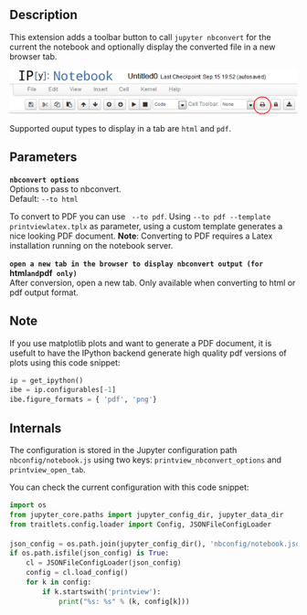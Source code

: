 Description
-----------
This extension adds a toolbar button to call `jupyter nbconvert` for the current the notebook and optionally display the converted file in a 
new browser tab.

![printview toolbar button](printview-button.png)

Supported ouput types to display in a tab are `html` and `pdf`.

Parameters
----------

**`nbconvert options`**  
Options to pass to nbconvert.  
Default: `--to html`

To convert to PDF you can use ` --to pdf`. 
Using `--to pdf --template printviewlatex.tplx` as parameter, using a custom template generates a nice looking PDF document.
**Note**: Converting to PDF requires a Latex installation running on the notebook server.  

**`open a new tab in the browser to display nbconvert output (for `html` and `pdf` only)`**  
After conversion, open a new tab. Only available when converting to html or pdf output format.


Note
----

If you use matplotlib plots and want to generate a PDF document, it is usefult to have the IPython backend generate high quality pdf versions of plots
 using this code snippet:
```Python
ip = get_ipython()
ibe = ip.configurables[-1]
ibe.figure_formats = { 'pdf', 'png'}
```

Internals
---------

The configuration is stored in the Jupyter configuration path `nbconfig/notebook.js` using two keys:
`printview_nbconvert_options` and `printview_open_tab`.

You can check the current configuration with this code snippet:
```Python
import os
from jupyter_core.paths import jupyter_config_dir, jupyter_data_dir
from traitlets.config.loader import Config, JSONFileConfigLoader

json_config = os.path.join(jupyter_config_dir(), 'nbconfig/notebook.json')
if os.path.isfile(json_config) is True:
    cl = JSONFileConfigLoader(json_config)
    config = cl.load_config()
    for k in config:
        if k.startswith('printview'):
            print("%s: %s" % (k, config[k]))
```
